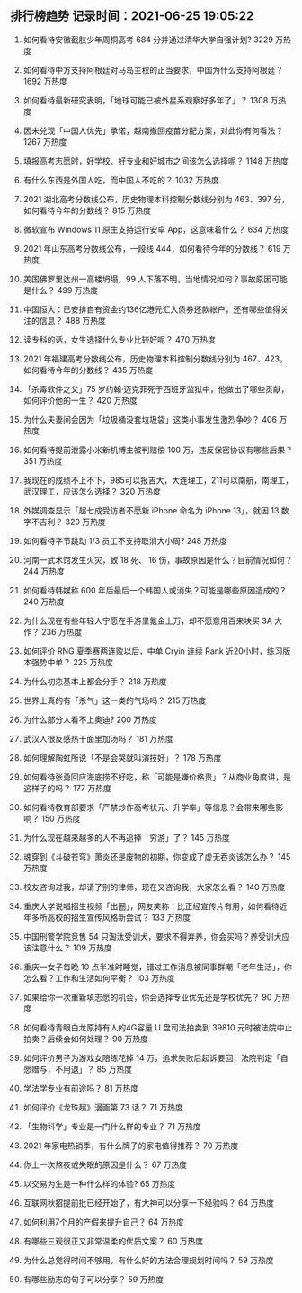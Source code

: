 
## 排行榜趋势 记录时间：2021-06-25 19:05:22
  
  1. 如何看待安徽截肢少年周桐高考 684 分并通过清华大学自强计划? 3229 万热度
    
  2. 如何看待中方支持阿根廷对马岛主权的正当要求，中国为什么支持阿根廷？ 1692 万热度
    
  3. 如何看待最新研究表明，「地球可能已被外星系观察好多年了」？ 1308 万热度
    
  4. 因未兑现「中国人优先」承诺，越南撤回疫苗分配方案，对此你有何看法？ 1267 万热度
    
  5. 填报高考志愿时，好学校、好专业和好城市之间该怎么选择呢？ 1148 万热度
    
  6. 有什么东西是外国人吃，而中国人不吃的？ 1032 万热度
    
  7. 2021 湖北高考分数线公布，历史物理本科控制分数线分别为 463、397 分，如何看待今年的分数线？ 815 万热度
    
  8. 微软宣布 Windows 11 原生支持运行安卓 App，这意味着什么？ 634 万热度
    
  9. 2021 年山东高考分数线公布，一段线 444，如何看待今年的分数线？ 619 万热度
    
  10. 美国佛罗里达州一高楼坍塌，99 人下落不明，当地情况如何？事故原因可能是什么？ 499 万热度
    
  11. 中国恒大：已安排自有资金约136亿港元汇入债券还款帐户，还有哪些值得关注的信息？ 488 万热度
    
  12. 读专科的话，女生选择什么专业比较好呢？ 470 万热度
    
  13. 2021 年福建高考分数线公布，历史物理本科控制分数线分别为 467、423，如何看待今年的分数线？ 435 万热度
    
  14. 「杀毒软件之父」75 岁约翰·迈克菲死于西班牙监狱中，他做出了哪些贡献，如何评价他的一生？ 420 万热度
    
  15. 为什么夫妻间会因为「垃圾桶没套垃圾袋」这类小事发生激烈争吵？ 406 万热度
    
  16. 如何看待提前泄露小米新机博主被判赔偿 100 万，违反保密协议有哪些后果？ 351 万热度
    
  17. 我现在的成绩不上不下，985可以报吉大，大连理工，211可以南航，南理工，武汉理工，应该怎么选择？ 320 万热度
    
  18. 外媒调查显示「超七成受访者不愿新 iPhone 命名为 iPhone 13」，就因 13 数字不吉利？ 320 万热度
    
  19. 如何看待字节跳动 1/3 员工不支持取消大小周? 248 万热度
    
  20. 河南一武术馆发生火灾，致 18 死、 16 伤，事故原因是什么？目前情况如何？ 244 万热度
    
  21. 如何看待韩媒称 600 年后最后一个韩国人或消失？可能是哪些原因造成的？ 240 万热度
    
  22. 为什么现在有些年轻人宁愿在手游里氪金上万，却不愿意用百来块买 3A 大作？ 236 万热度
    
  23. 如何评价 RNG 夏季赛两连败以后，中单 Cryin 连续 Rank 近20小时，练习版本强势中单？ 225 万热度
    
  24. 为什么初恋基本上都会分手？ 218 万热度
    
  25. 世界上真的有「杀气」这一类的气场吗？ 215 万热度
    
  26. 为什么部分人看不上奥迪? 200 万热度
    
  27. 武汉人很反感热干面里加汤吗？ 181 万热度
    
  28. 如何理解陶虹所说「不是会哭就叫演技好」？ 178 万热度
    
  29. 如何看待张勇回应海底捞不好吃，称「可能是嫌价格贵」？从商业角度讲，是这样子的吗？ 177 万热度
    
  30. 如何看待教育部要求「严禁炒作高考状元、升学率」等信息？会带来哪些影响？ 150 万热度
    
  31. 为什么现在越来越多的人不再追捧「穷游」了？ 145 万热度
    
  32. 魂穿到《斗破苍穹》萧炎还是废物的初期，你变成了虚无吞炎该怎么办？ 145 万热度
    
  33. 校友咨询过我，却请了别的律师，现在又咨询我，大家怎么看？ 140 万热度
    
  34. 重庆大学说唱招生视频「出圈」，网友笑称：比正经宣传片有用，如何看待近年多所高校的招生宣传风格新尝试？ 133 万热度
    
  35. 中国刑警学院竞售 54 只淘汰受训犬，要求不得弃养，你会买吗？养受训犬应该注意什么？ 109 万热度
    
  36. 重庆一女子每晚 10 点半准时睡觉，错过工作消息被同事群嘲「老年生活」，你怎么看？工作和生活如何平衡？ 103 万热度
    
  37. 如果给你一次重新填志愿的机会，你会选择专业优先还是学校优先？ 90 万热度
    
  38. 如何看待青眼白龙原持有人的4G容量 U 盘司法拍卖到 39810 元时被法院中止拍卖？后续会如何处理？ 90 万热度
    
  39. 如何评价男子为游戏女陪练花掉 14 万，追求失败后起诉要回，法院判定「自愿赠与，不用退」？ 85 万热度
    
  40. 学法学专业有前途吗？ 81 万热度
    
  41. 如何评价《龙珠超》漫画第 73 话？ 71 万热度
    
  42. 「生物科学」专业是一门什么样的专业？ 71 万热度
    
  43. 2021 年家电热销季，有什么牌子的家电值得推荐？ 70 万热度
    
  44. 你上一次熬夜或失眠的原因是什么？ 67 万热度
    
  45. 以交易为生是一种什么样的体验? 65 万热度
    
  46. 互联网秋招提前批已经开始了，有大神可以分享一下经验吗？ 64 万热度
    
  47. 如何利用7个月的产假来提升自己？ 64 万热度
    
  48. 有哪些三观很正又非常温柔的优质文案？ 60 万热度
    
  49. 为什么总觉得时间不够用，有什么好的方法合理规划时间吗？ 59 万热度
    
  50. 有哪些励志的句子可以分享？ 59 万热度
    